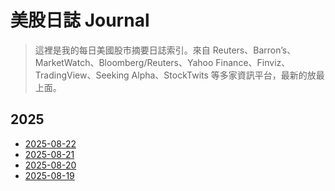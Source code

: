 # 美股日誌 Journal

> 這裡是我的每日美國股市摘要日誌索引。來自 Reuters、Barron’s、MarketWatch、Bloomberg/Reuters、Yahoo Finance、Finviz、TradingView、Seeking Alpha、StockTwits 等多家資訊平台，最新的放最上面。

## 2025
- [2025-08-22](2025-08-22.md)
- [2025-08-21](2025-08-21.md)
- [2025-08-20](2025-08-20.md)
- [2025-08-19](2025-08-19.md)
